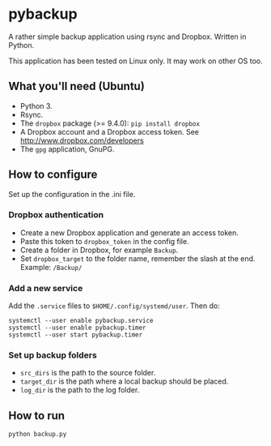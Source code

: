 # pybackup

A rather simple backup application using rsync and Dropbox. Written in Python.

This application has been tested on Linux only. It may work on other OS too.

## What you'll need (Ubuntu)

* Python 3.
* Rsync.
* The ```dropbox``` package (>= 9.4.0): ```pip install dropbox```
* A Dropbox account and a Dropbox access token. See http://www.dropbox.com/developers
* The ```gpg``` application, GnuPG.

## How to configure

Set up the configuration in the .ini file.

### Dropbox authentication

* Create a new Dropbox application and generate an access token.
* Paste this token to ``dropbox_token`` in the config file.
* Create a folder in Dropbox, for example ``Backup``.
* Set ``dropbox_target`` to the folder name, remember the slash at the end. Example: ``/Backup/``

### Add a new service

Add the ``.service`` files to ``$HOME/.config/systemd/user``. Then do:
```
systemctl --user enable pybackup.service
systemctl --user enable pybackup.timer
systemctl --user start pybackup.timer
```

### Set up backup folders

* ``src_dirs`` is the path to the source folder.
* ``target_dir`` is the path where a local backup should be placed.
* ``log_dir`` is the path to the log folder.

## How to run

```python backup.py```
